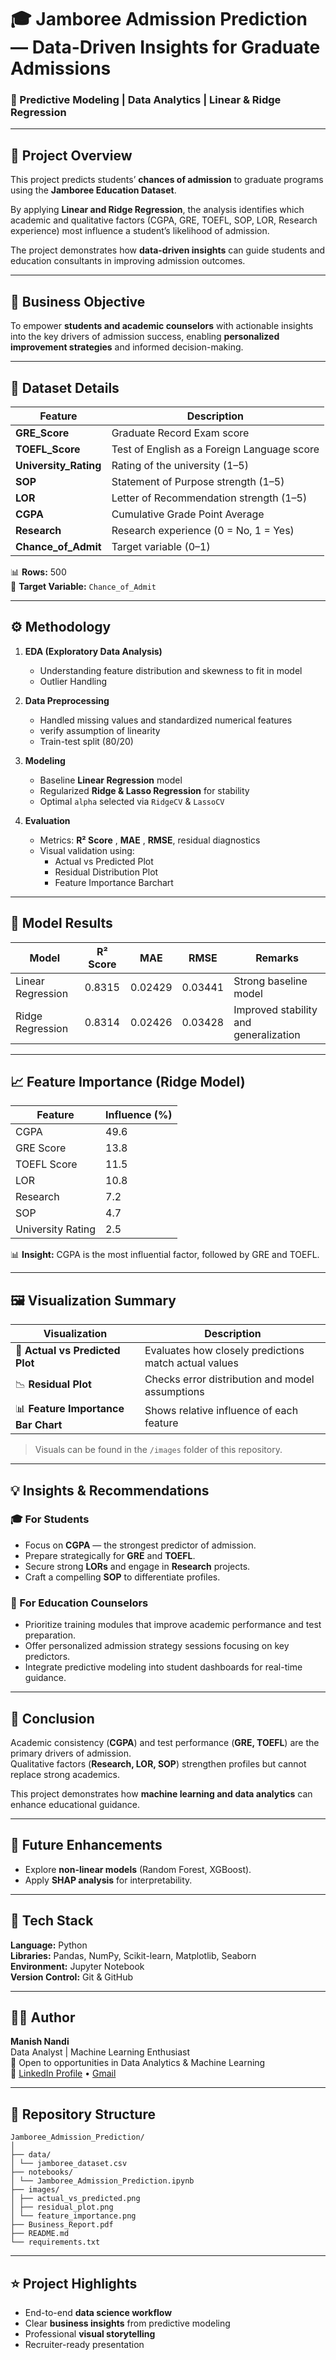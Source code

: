 # 🎓 Jamboree Admission Prediction — Data-Driven Insights for Graduate Admissions

### 🧠 Predictive Modeling | Data Analytics | Linear & Ridge Regression

---

## 📘 Project Overview

This project predicts students’ **chances of admission** to graduate programs using the **Jamboree Education Dataset**.  

By applying **Linear and Ridge Regression**, the analysis identifies which academic and qualitative factors (CGPA, GRE, TOEFL, SOP, LOR, Research experience) most influence a student’s likelihood of admission.  

The project demonstrates how **data-driven insights** can guide students and education consultants in improving admission outcomes.

---

## 🎯 Business Objective

To empower **students and academic counselors** with actionable insights into the key drivers of admission success, enabling **personalized improvement strategies** and informed decision-making.

---

## 🧩 Dataset Details

| Feature | Description |
|---------|-------------|
| **GRE_Score** | Graduate Record Exam score |
| **TOEFL_Score** | Test of English as a Foreign Language score |
| **University_Rating** | Rating of the university (1–5) |
| **SOP** | Statement of Purpose strength (1–5) |
| **LOR** | Letter of Recommendation strength (1–5) |
| **CGPA** | Cumulative Grade Point Average |
| **Research** | Research experience (0 = No, 1 = Yes) |
| **Chance_of_Admit** | Target variable (0–1) |

📊 **Rows:** 500  
🎯 **Target Variable:** `Chance_of_Admit`

---

## ⚙️ Methodology

1.  **EDA (Exploratory Data Analysis)** 
     - Understanding feature distribution and skewness to fit in model 
     -  Outlier Handling

2. **Data Preprocessing**  
   - Handled missing values and standardized numerical features  
   - verify assumption of linearity
   - Train-test split (80/20)

3. **Modeling**  
   - Baseline **Linear Regression** model  
   - Regularized **Ridge & Lasso Regression** for stability  
   - Optimal `alpha` selected via `RidgeCV` & `LassoCV`

4. **Evaluation**  
   - Metrics: **R² Score** , **MAE** , **RMSE**, residual diagnostics  
   - Visual validation using:  
     - Actual vs Predicted Plot  
     - Residual Distribution Plot  
     - Feature Importance Barchart  

---

## 🧮 Model Results

| Model | R² Score |MAE| RMSE | Remarks |
|-------|:--------:|:---:|:----:|---------|
| Linear Regression | 0.8315 |0.02429| 0.03441| Strong baseline model |
| Ridge Regression | 0.8314 | 0.02426 | 0.03428|Improved stability and generalization |

---

## 📈 Feature Importance (Ridge Model)

| Feature | Influence (%) |
|---------|---------------|
| CGPA | 49.6 |
| GRE Score | 13.8 |
| TOEFL Score | 11.5 |
| LOR | 10.8 |
| Research | 7.2 |
| SOP | 4.7 |
| University Rating | 2.5 |

📊 **Insight:** CGPA is the most influential factor, followed by GRE and TOEFL.

---

## 🖼️ Visualization Summary

| Visualization | Description |
|---------------|------------|
| 🎯 **Actual vs Predicted Plot** | Evaluates how closely predictions match actual values |
| 📉 **Residual Plot** | Checks error distribution and model assumptions |
| 📊 **Feature Importance Bar Chart** | Shows relative influence of each feature |

> Visuals can be found in the `/images` folder of this repository.

---

## 💡 Insights & Recommendations

### 🎓 For Students
- Focus on **CGPA** — the strongest predictor of admission.  
- Prepare strategically for **GRE** and **TOEFL**.  
- Secure strong **LORs** and engage in **Research** projects.  
- Craft a compelling **SOP** to differentiate profiles.

### 🏫 For Education Counselors
- Prioritize training modules that improve academic performance and test preparation. 
- Offer personalized admission strategy sessions focusing on key predictors. 
- Integrate predictive modeling into student dashboards for real-time guidance.

---

## 🧾 Conclusion

Academic consistency (**CGPA**) and test performance (**GRE, TOEFL**) are the primary drivers of admission.  
Qualitative factors (**Research, LOR, SOP**) strengthen profiles but cannot replace strong academics.  

This project demonstrates how **machine learning and data analytics** can enhance educational guidance.

---

## 🔮 Future Enhancements
 
- Explore **non-linear models** (Random Forest, XGBoost).  
- Apply **SHAP analysis** for interpretability.  


---

## 🧰 Tech Stack

**Language:** Python  
**Libraries:** Pandas, NumPy, Scikit-learn, Matplotlib, Seaborn  
**Environment:** Jupyter Notebook  
**Version Control:** Git & GitHub  

---

## 👨‍💻 Author

**Manish Nandi**  
Data Analyst | Machine Learning Enthusiast  
📍 Open to opportunities in Data Analytics & Machine Learning  
🔗 [LinkedIn Profile](https://www.linkedin.com/public-profile/settings?trk=d_flagship3_profile_self_view_public_profile&lipi=urn%3Ali%3Apage%3Ad_flagship3_profile_view_base%3BOGf5iXBeSluHw2JT14mUhQ%3D%3D) • [Gmail]()

---

## 📂 Repository Structure
```
Jamboree_Admission_Prediction/
│
├── data/
│ └── jamboree_dataset.csv
├── notebooks/
│ └── Jamboree_Admission_Prediction.ipynb
├── images/
│ ├── actual_vs_predicted.png
│ ├── residual_plot.png
│ └── feature_importance.png
├── Business_Report.pdf
├── README.md
└── requirements.txt
```

---

## ⭐ Project Highlights

- End-to-end **data science workflow**  
- Clear **business insights** from predictive modeling  
- Professional **visual storytelling**  
- Recruiter-ready presentation
